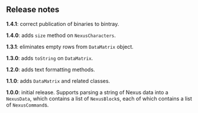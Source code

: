 ## Release notes

**1.4.1**: correct publication of binaries to bintray.

**1.4.0**: adds `size` method on `NexusCharacters`.

**1.3.1**: eliminates empty rows from `DataMatrix` object.

**1.3.0**: adds `toString` on `DataMatrix`.

**1.2.0**: adds text formatting methods.

**1.1.0**:  adds `DataMatrix` and related classes.

**1.0.0**: initial release.  Supports parsing a string of Nexus data into a `NexusData`, which contains a list of `NexusBlock`s, each of which contains a list of `NexusCommand`s.
